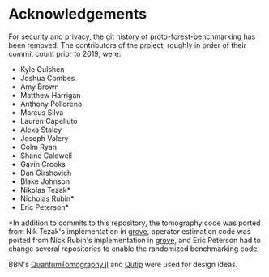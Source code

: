 # Acknowledgements

For security and privacy, the git history of proto-forest-benchmarking has been removed.
The contributors of the project, roughly in order of their commit count prior to 2019, were:

 - Kyle Gulshen
 - Joshua Combes
 - Amy Brown
 - Matthew Harrigan
 - Anthony Polloreno
 - Marcus Silva
 - Lauren Capelluto
 - Alexa Staley
 - Joseph Valery
 - Colm Ryan
 - Shane Caldwell
 - Gavin Crooks
 - Dan Girshovich
 - Blake Johnson
 - Nikolas Tezak*
 - Nicholas Rubin*
 - Eric Peterson*
 
*In addition to commits to this repository, the tomography code was ported from Nik Tezak's 
implementation in [grove], operator estimation code was ported from Nick Rubin's 
implementation in [grove], and Eric Peterson had to change several repositories to enable
the randomized benchmarking code.

BBN's [QuantumTomography.jl] and [Qutip] were used for design ideas.

[grove]: https://github.com/rigetti/grove
[QuantumTomography.jl]: https://github.com/BBN-Q/QuantumTomography.jl
[Qutip]: http://qutip.org/
 
